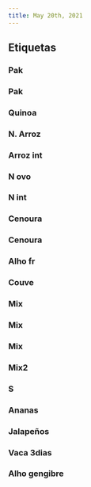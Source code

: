 ```yaml
---
title: May 20th, 2021
---
```


## Etiquetas
### Pak
### Pak
### Quinoa
### N. Arroz
### Arroz int
### N ovo
### N int
### Cenoura
### Cenoura
### Alho fr
### Couve
### Mix
### Mix
### Mix
### Mix2
### S
### Ananas
### Jalapeños
### Vaca 3dias
### Alho gengibre
###
